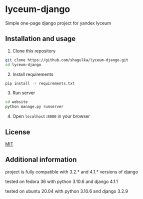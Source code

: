 # lyceum-django
Simple one-page django project for yandex lyceum

## Installation and usage
1. Clone this repository

```bash
git clone https://github.com/shagulka/lyceum-django.git
cd lyceum-django
```

2. Install requirements

```bash
pip install -r requirements.txt
```

3. Run server

```bash
cd website
python manage.py runserver
```

4. Open ```localhost:8000``` in your browser

## License
[MIT](https://choosealicense.com/licenses/mit/)

## Additional information
project is fully compatible with 3.2.* and 4.1.* versions of django

tested on fedora 36 with python 3.10.6 and django 4.1.1

tested on ubuntu 20.04 with python 3.10.6 and django 3.2.9

